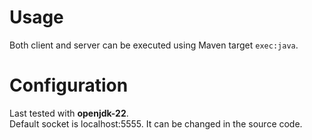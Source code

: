 # Usage

Both client and server can be executed using Maven target `exec:java`.

# Configuration

Last tested with **openjdk-22**.\
Default socket is localhost:5555. It can be changed in the source code.
